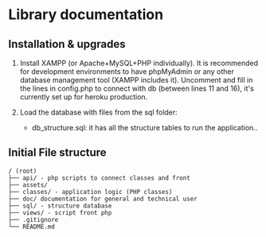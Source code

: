 # Library documentation 


## Installation & upgrades

1. Install XAMPP (or Apache+MySQL+PHP individually). It is recommended for development environments to have phpMyAdmin or any other database management tool (XAMPP includes it). Uncomment and fill in the lines in config.php to connect with db (between lines 11 and 16), it's currently set up for heroku production.

1. Load the database with files from the sql folder:
	- db_structure.sql: it has all the structure tables to run the application..


## Initial File structure

```
/ (root)
├── api/ - php scripts to connect classes and front
├── assets/
├── classes/ - application logic (PHP classes)
├── doc/ documentation for general and technical user
├── sql/ - structure database
├── views/ - script front php
├── .gitignore
└── README.md
```





